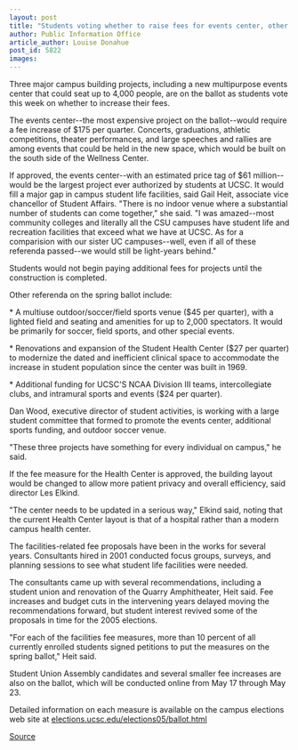 ```yaml
---
layout: post
title: "Students voting whether to raise fees for events center, other projects"
author: Public Information Office
article_author: Louise Donahue
post_id: 5822
images:
---
```


<a name="content" id="content"></a>
<p>
  Three major campus building projects, including a new multipurpose events center that could seat up to 4,000 people, are on the ballot as students vote this week on whether to increase their fees.
</p>
<p>
  The events center--the most expensive project on the ballot--would require a fee increase of $175 per quarter. Concerts, graduations, athletic competitions, theater performances, and large speeches and rallies are among events that could be held in the new space, which would be built on the south side of the Wellness Center.<br>
</p>
<p>
  If approved, the events center--with an estimated price tag of $61 million--would be the largest project ever authorized by students at UCSC. It would fill a major gap in campus student life facilities, said Gail Heit, associate vice chancellor of Student Affairs. "There is no indoor venue where a substantial number of students can come together," she said. "I was amazed--most community colleges and literally all the CSU campuses have student life and recreation facilities that exceed what we have at UCSC. As for a comparision with our sister UC campuses--well, even if all of these referenda passed--we would still be light-years behind."
</p>
<p>
  Students would not begin paying additional fees for projects until the construction is completed.<br>
</p>
<p>
  Other referenda on the spring ballot include:<br>
</p>
<p>
  * A multiuse outdoor/soccer/field sports venue ($45 per quarter), with a lighted field and seating and amenities for up to 2,000 spectators. It would be primarily for soccer, field sports, and other special events.<br>
</p>
<p>
  * Renovations and expansion of the Student Health Center ($27 per quarter) to modernize the dated and inefficient clinical space to accommodate the increase in student population since the center was built in 1969.<br>
</p>
<p>
  * Additional funding for UCSC'S NCAA Division III teams, intercollegiate clubs, and intramural sports and events ($24 per quarter).<br>
</p>
<p>
  Dan Wood, executive director of student activities, is working with a large student committee that formed to promote the events center, additional sports funding, and outdoor soccer venue.<br>
</p>
<p>
  "These three projects have something for every individual on campus," he said.<br>
</p>
<p>
  If the fee measure for the Health Center is approved, the building layout would be changed to allow more patient privacy and overall efficiency, said director Les Elkind.<br>
</p>
<p>
  "The center needs to be updated in a serious way," Elkind said, noting that the current Health Center layout is that of a hospital rather than a modern campus health center.<br>
</p>
<p>
  The facilities-related fee proposals have been in the works for several years. Consultants hired in 2001 conducted focus groups, surveys, and planning sessions to see what student life facilities were needed.
</p>
<p>
  The consultants came up with several recommendations, including a student union and renovation of the Quarry Amphitheater, Heit said. Fee increases and budget cuts in the intervening years delayed moving the recommendations forward, but student interest revived some of the proposals in time for the 2005 elections.<br>
</p>
<p>
  "For each of the facilities fee measures, more than 10 percent of all currently enrolled students signed petitions to put the measures on the spring ballot," Heit said.<br>
</p>
<p>
  Student Union Assembly candidates and several smaller fee increases are also on the ballot, which will be conducted online from May 17 through May 23.<br>
</p>
<p>
  Detailed information on each measure is available on the campus elections web site at <a href="http://elections.ucsc.edu/elections05/ballot.html">elections.ucsc.edu/elections05/ballot.html</a><br>
</p>
<p><a href="http://www1.ucsc.edu/currents/04-05/05-16/vote.asp" title="Permalink to vote">Source</a></p>
